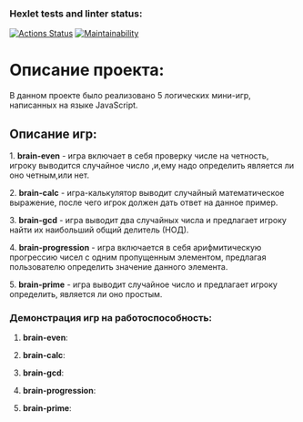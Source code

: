 ### Hexlet tests and linter status:
[![Actions Status](https://github.com/Serega20581/frontend-project-44/actions/workflows/hexlet-check.yml/badge.svg)](https://github.com/Serega20581/frontend-project-44/actions)
[![Maintainability](https://api.codeclimate.com/v1/badges/8a882168b0a893a55e11/maintainability)](https://codeclimate.com/github/Serega20581/frontend-project-44/maintainability)

<h1>Описание проекта:</h1>
<p>В данном проекте было реализовано 5 логических мини-игр, написанных на языке JavaScript.</p>

<h2>Описание игр:</h2>

<p>1. <b>brain-even</b> - игра включает в себя проверку числе на четность, игроку выводится случайное число ,и,ему надо определить является ли оно четным,или нет.</p>
<p>2. <b>brain-calc</b> - игра-калькулятор выводит случайный математическое выражение, после чего игрок должен дать ответ на данное пример.</p>
<p>3. <b>brain-gcd</b> - игра выводит два случайных числа и предлагает игроку найти их наибольший общий делитель (НОД).</p>
<p>4. <b>brain-progression</b> - игра включается в себя арифмитическую прогрессию чисел с одним пропущенным элементом, предлагая пользователю определить значение данного элемента.</p>
<p>5. <b>brain-prime</b> - игра выводит случайное число и предлагает игроку определить, является ли оно простым.</p>

<h3>Демонстрация игр на работоспособность:</h3>

1. <p><b>brain-even</b>:</p>

2. <p><b>brain-calc</b>:</p>

3. <p><b>brain-gcd</b>:</p>

4. <p><b>brain-progression</b>:</p>

5. <p><b>brain-prime</b>:</p>

